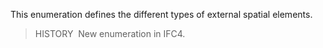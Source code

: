 This enumeration defines the different types of external spatial elements.

> HISTORY&nbsp; New enumeration in IFC4.
